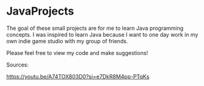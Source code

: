 # JavaProjects

The goal of these small projects are for me to learn Java programming concepts. I was inspired to learn Java because I want to one day work in my own indie game studio with my group of friends. 

Please feel free to view my code and make suggestions!

Sources:

https://youtu.be/A74TOX803D0?si=e7DkR8M4pp-PTqKs

